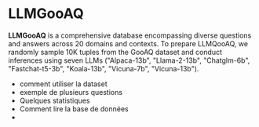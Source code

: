 # LLMGooAQ
**LLMGooAQ** is a comprehensive database encompassing diverse questions and answers across 20 domains and contexts. To prepare LLMQooAQ, we randomly sample 10K tuples from the GooAQ dataset and conduct inferences using seven LLMs ("Alpaca-13b", "Llama-2-13b", "Chatglm-6b", "Fastchat-t5-3b", "Koala-13b", "Vicuna-7b", "Vicuna-13b").

- comment utiliser la dataset
- exemple de plusieurs questions
- Quelques statistiques
- Comment lire la base de données
- 
